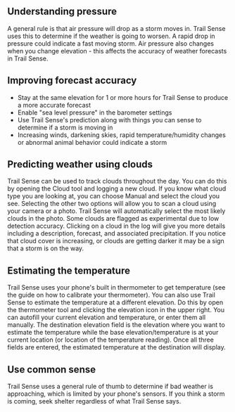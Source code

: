 ## Understanding pressure

A general rule is that air pressure will drop as a storm moves in. Trail Sense uses this to determine if the weather is going to worsen. A rapid drop in pressure could indicate a fast moving storm. Air pressure also changes when you change elevation - this affects the accuracy of weather forecasts in Trail Sense.

## Improving forecast accuracy

- Stay at the same elevation for 1 or more hours for Trail Sense to produce a more accurate forecast
- Enable "sea level pressure" in the barometer settings
- Use Trail Sense's prediction along with things you can sense to determine if a storm is moving in
- Increasing winds, darkening skies, rapid temperature/humidity changes or abnormal animal behavior could indicate a storm

## Predicting weather using clouds

Trail Sense can be used to track clouds throughout the day. You can do this by opening the Cloud tool and logging a new cloud. If you know what cloud type you are looking at, you can choose Manual and select the cloud you see. Selecting the other two options will allow you to scan a cloud using your camera or a photo. Trail Sense will automatically select the most likely clouds in the photo. Some clouds are flagged as experimental due to low detection accuracy. Clicking on a cloud in the log will give you more details including a description, forecast, and associated precipitation. If you notice that cloud cover is increasing, or clouds are getting darker it may be a sign that a storm is on the way.

## Estimating the temperature

Trail Sense uses your phone's built in thermometer to get temperature (see the guide on how to calibrate your thermometer). You can also use Trail Sense to estimate the temperature at a different elevation. Do this by open the thermometer tool and clicking the elevation icon in the upper right. You can autofill your current elevation and temperature, or enter them all manually. The destination elevation field is the elevation where you want to estimate the temperature while the base elevation/temperature is at your current location (or location of the temperature reading). Once all three fields are entered, the estimated temperature at the destination will display.

## Use common sense

Trail Sense uses a general rule of thumb to determine if bad weather is approaching, which is limited by your phone's sensors. If you think a storm is coming, seek shelter regardless of what Trail Sense says.
